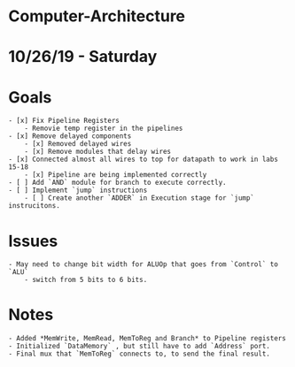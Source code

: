 # Computer-Architecture

# 10/26/19 - Saturday

# Goals
	- [x] Fix Pipeline Registers
		- Removie temp register in the pipelines
	- [x] Remove delayed components
		- [x] Removed delayed wires
		- [x] Remove modules that delay wires
	- [x] Connected almost all wires to top for datapath to work in labs 15-18
		- [x] Pipeline are being implemented correctly
	- [ ] Add `AND` module for branch to execute correctly.
	- [ ] Implement `jump` instructions
		- [ ] Create another `ADDER` in Execution stage for `jump` instrucitons.
		
# Issues
	- May need to change bit width for ALUOp that goes from `Control` to `ALU`
		- switch from 5 bits to 6 bits.
# Notes
	- Added *MemWrite, MemRead, MemToReg and Branch* to Pipeline registers
	- Initialized `DataMemory` , but still have to add `Address` port.
	- Final mux that `MemToReg` connects to, to send the final result.